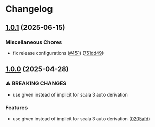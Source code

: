 # Changelog

## [1.0.1](https://github.com/tkrs/mess/compare/v1.0.0...v1.0.1) (2025-06-15)


### Miscellaneous Chores

* fix release configurations ([#451](https://github.com/tkrs/mess/issues/451)) ([751dd49](https://github.com/tkrs/mess/commit/751dd498139c574e1f3c0c153cdb063775fbadd5))

## [1.0.0](https://github.com/tkrs/mess/compare/v0.3.6...v1.0.0) (2025-04-28)


### ⚠ BREAKING CHANGES

* use given instead of implicit for scala 3 auto derivation

### Features

* use given instead of implicit for scala 3 auto derivation ([0205afd](https://github.com/tkrs/mess/commit/0205afd84036a0aa018bf5790fa4592ee4ed44a0))
